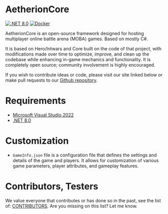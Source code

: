 #  AetherionCore
[![.NET 8.0](https://github.com/AetherionCore/Core/actions/workflows/dotnet-desktop.yml/badge.svg)](https://github.com/AetherionCore/Core/actions/workflows/dotnet-desktop.yml)
[![Docker](https://github.com/AetherionCore/Core/actions/workflows/docker-image.yml/badge.svg)](https://github.com/AetherionCore/Core/actions/workflows/docker-image.yml)

AetherionCore is an open-source framework designed for hosting multiplayer online battle arena (MOBA) games. Based on mostly C#.

It is based on Hero/Intwars and Core built on the code of that project, with modifications made over time to optimize, improve, and clean up the codebase while enhancing in-game mechanics and functionality.
It is completely open source; community involvement is highly encouraged.

If you wish to contribute ideas or code, please visit our site linked below or make pull requests to our [Github repository](https://github.com/AetherionCore/Core/pulls).

# Requirements
* [Microsoft Visual Studio 2022](https://visualstudio.microsoft.com/vs/)
* [.NET 8.0](https://dotnet.microsoft.com/download/dotnet-core)

# Customization
 - `GameInfo.json` file is a configuration file that defines the settings and details of the game and players. It allows for customization of various game parameters, player attributes, and gameplay features.

# Contributors, Testers
We value everyone that contributes or has done so in the past, see the list of: [CONTRIBUTORS](https://github.com/AetherionCore/core/blob/main/.github/CONTRIBUTORS.MD). Are you missing on this list? Let me know.